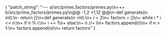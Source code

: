 {
    "patch_string": "--- a/src/prime_factors/primes.py\n+++ b/src/prime_factors/primes.py\n@@ -1,2 +1,12 @@\n-def generate(n: int):\n-    return []\n+def generate(n: int):\n+    i = 2\n+    factors = []\n+    while i * i <= n:\n+        if n % i:\n+            i += 1\n+        else:\n+            n //= i\n+            factors.append(i)\n+    if n > 1:\n+        factors.append(n)\n+    return factors"
}